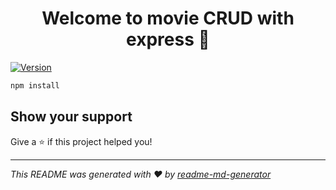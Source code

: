 <h1 align="center">Welcome to movie CRUD with express 👋</h1>
<p>
  <a href="https://www.npmjs.com/package/movie CRUD with express" target="_blank">
    <img alt="Version" src="https://img.shields.io/npm/v/movie CRUD with express.svg">
  </a>
</p>

```sh
npm install
```

## Show your support

Give a ⭐️ if this project helped you!

***
_This README was generated with ❤️ by [readme-md-generator](https://github.com/kefranabg/readme-md-generator)_
